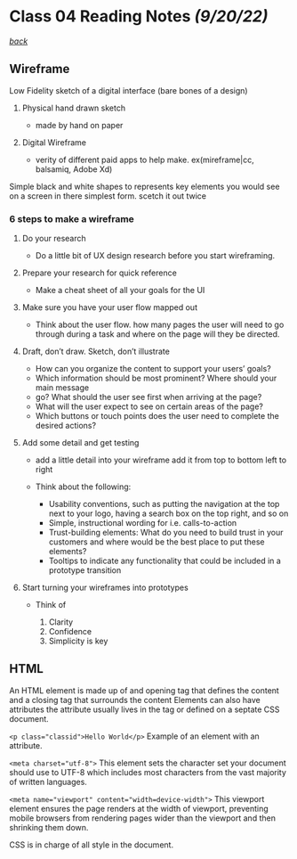 # Class 04 Reading Notes *(9/20/22)*

[*back*](../README.md)

## Wireframe

Low Fidelity sketch of a digital interface (bare bones of a design)

1. Physical hand drawn sketch

    - made by hand on paper

2. Digital Wireframe

    - verity of different paid apps to help make. ex(mireframe|cc, balsamiq, Adobe Xd)

Simple black and white shapes to represents key elements you would see on a screen in there simplest form.
scetch it out twice

### 6 steps to make a wireframe

1. Do your research

    - Do a little bit of UX design research before you start wireframing.

2. Prepare your research for quick reference

    - Make a cheat sheet of all your goals for the UI

3. Make sure you have your user flow mapped out

    - Think about the user flow. how many pages the user will need to go through during a task and where on the page will they be directed.

4. Draft, don’t draw. Sketch, don’t illustrate

    - How can you organize the content to support your users’ goals?
    - Which information should be most prominent? Where should your main message
    - go? What should the user see first when arriving at the page?
    - What will the user expect to see on certain areas of the page?
    - Which buttons or touch points does the user need to complete the desired actions?

5. Add some detail and get testing

    - add a little detail into your wireframe add it from top to bottom left to right
    - Think about the following:

        - Usability conventions, such as putting the navigation at the top next to your logo, having a search box on the top right, and so on
        - Simple, instructional wording for i.e. calls-to-action
        - Trust-building elements: What do you need to build trust in your customers and where would be the best place to put these elements?
        - Tooltips to indicate any functionality that could be included in a prototype transition

6. Start turning your wireframes into prototypes

    - Think of

        1. Clarity
        2. Confidence
        3. Simplicity is key

## HTML

An HTML element is made up of and opening tag that defines the content and a closing tag that surrounds the content Elements can also have attributes the attribute usually lives in the tag or defined on a septate CSS document.

`<p class="classid">Hello World</p>` Example of an element with an attribute.

`<meta charset="utf-8">` This element sets the character set your document should use to UTF-8 which includes most characters from the vast majority of written languages.

`<meta name="viewport" content="width=device-width">` This viewport element ensures the page renders at the width of viewport, preventing mobile browsers from rendering pages wider than the viewport and then shrinking them down.

CSS is in charge of all style in the document.
